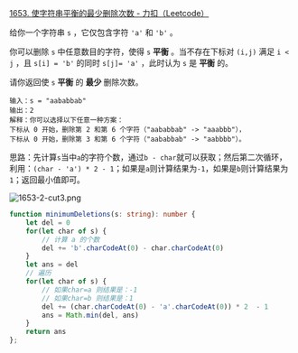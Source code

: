 [1653. 使字符串平衡的最少删除次数 - 力扣（Leetcode）](https://leetcode.cn/problems/minimum-deletions-to-make-string-balanced/description/)

给你一个字符串 `s` ，它仅包含字符 `'a'` 和 `'b'` 。

你可以删除 `s` 中任意数目的字符，使得 `s` **平衡** 。当不存在下标对 `(i,j)` 满足 `i < j` ，且 `s[i] = 'b'` 的同时 `s[j]= 'a'` ，此时认为 `s` 是 **平衡** 的。

请你返回使 `s` **平衡** 的 **最少** 删除次数。

```
输入：s = "aababbab"
输出：2
解释：你可以选择以下任意一种方案：
下标从 0 开始，删除第 2 和第 6 个字符（"aababbab" -> "aaabbb"），
下标从 0 开始，删除第 3 和第 6 个字符（"aababbab" -> "aabbbb"）。
```

思路：先计算`s`当中`a`的字符个数，通过`b - char`就可以获取；然后第二次循环，利用：`(char - 'a') * 2 - 1`；如果是`a`则计算结果为`-1`，如果是`b`则计算结果为`1`；返回最小值即可。

![1653-2-cut3.png](https://pic.leetcode.cn/1678016319-qezsdt-1653-2-cut3.png)

```typescript
function minimumDeletions(s: string): number {
    let del = 0
    for(let char of s) {
        // 计算 a 的个数
        del += 'b'.charCodeAt(0) - char.charCodeAt(0)
    }
    let ans = del
    // 遍历
    for(let char of s) {
        // 如果char=a 则结果是：-1
        // 如果char=b 则结果是：1
        del += (char.charCodeAt(0) - 'a'.charCodeAt(0)) * 2  - 1
        ans = Math.min(del, ans)
    }
    return ans
};
```

